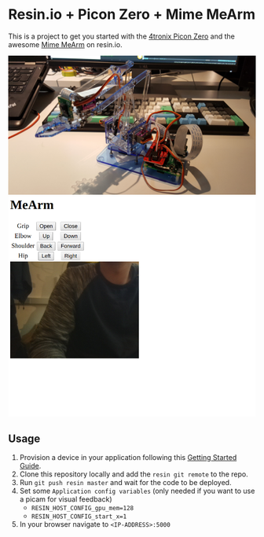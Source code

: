 # Resin.io + Picon Zero + Mime MeArm

This is a project to get you started with the [4tronix Picon Zero][piconzero] and the awesome [Mime MeArm][mearm] on resin.io.

![Alt text](image.jpg?raw=true "Mime MeArm")
![Alt text](interface.png?raw=true "User interface")

## Usage

1. Provision a device in your application following this [Getting Started Guide][resin-get-started].
2. Clone this repository locally and add the `resin git remote` to the repo.
3. Run `git push resin master` and wait for the code to be deployed.
4. Set some `Application config variables` (only needed if you want to use a picam for visual feedback)
    * `RESIN_HOST_CONFIG_gpu_mem=128`
    * `RESIN_HOST_CONFIG_start_x=1`
5. In your browser navigate to `<IP-ADDRESS>:5000`

[piconzero]:http://4tronix.co.uk/piconzero/
[mearm]:http://4tronix.co.uk/piconzero/
[resin-get-started]:https://docs.resin.io/raspberrypi3/python/getting-started/
